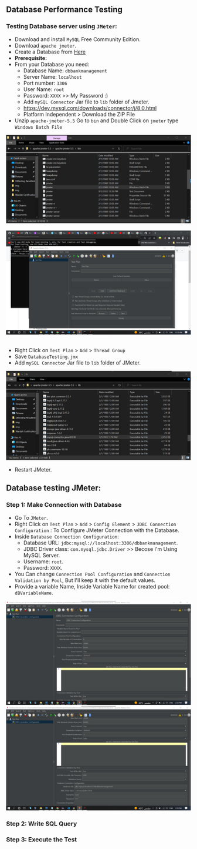 ## Database Performance Testing
### Testing Database server using `JMeter`:

- Download and install `MySQL` Free Community Edition.
- Download `apache jmeter`.
- Create a Database from <a href='../DbBankManagment-MySQL.sql'>Here</a>
- <b>Prerequisite:</b>
- From your Database you need:
    - Database Name: `dbbankmanagement`
    - Server Name: `localhost`
    - Port number: `3306`
    - User Name: `root`
    - Password: `XXXX` >> My Password :) 
    - Add `mySQL Connector` Jar file to `lib` folder of Jmeter.
    - https://dev.mysql.com/downloads/connector/j/8.0.html
    - Platform Independent > Download the ZIP File
- Unzip `apache-jmeter-5.5` Go to `bin` and Double Click on `jmeter` type `Windows Batch File`

<img src='img/img1.png' /></br></br>
<img src='img/img2.png' /></br></br>

- Right Click on `Test Plan` > `Add` > `Thread Group` 
- Save `DatabaseTesting.jmx`
- Add `mySQL Connector` Jar file to `lib` folder of JMeter.

<img src='img/img3.png' /></br>

- Restart JMeter.

## Database testing JMeter:

### Step 1: Make Connection with Database

- Go To `JMeter`.
- Right Click on `Test Plan` > `Add` > `Config Element` > `JDBC Connection Configuration` : To Configure JMeter Connection with the Database.
- Inside `Database Connection Configuration`:
	- Database URL: `jdbc:mysql://localhost:3306/dbbankmanagement`.
	- JDBC Driver class: `com.mysql.jdbc.Driver` >> Becose I'm Using MySQL Server.
	- Username: `root`.
	- Password: `XXXX`.
- You Can change `Connection Pool Configuration` and `Connection Validation by Pool`, But I'll keep it with the default values.
- Provide a variable Name, Inside Variable Name for created pool: `dBVariableName`.

<img src='img/img4.png' /></br>
<img src='img/img5.png' /></br>

### Step 2: Write SQL Query


### Step 3: Execute the Test

